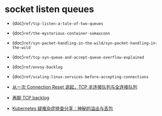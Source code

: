 # socket listen queues


- {doc}`ref/tcp-listen-a-tale-of-two-queues`
- {doc}`ref/the-mysterious-container-somaxconn`
- {doc}`ref/syn-packet-handling-in-the-wild/syn-packet-handling-in-the-wild`
- {doc}`ref/tcp-syn-queue-and-accept-queue-overflow-explained`
- {doc}`ref/envoy-backlog`
- {doc}`ref/scaling-linux-services-before-accepting-connections`


 - [从一次 Connection Reset 说起，TCP 半连接队列与全连接队列](https://cjting.me/2019/08/28/tcp-queue/?spm=a2c65.11461447.0.0.556649dfrnaZcc)
 - [再聊 TCP backlog](https://cloud.tencent.com/developer/article/2002913)
 - [Kubernetes 疑难杂症排查分享：神秘的溢出与丢包](https://imroc.cc/post/202001/kubernetes-overflow-and-drop/)

